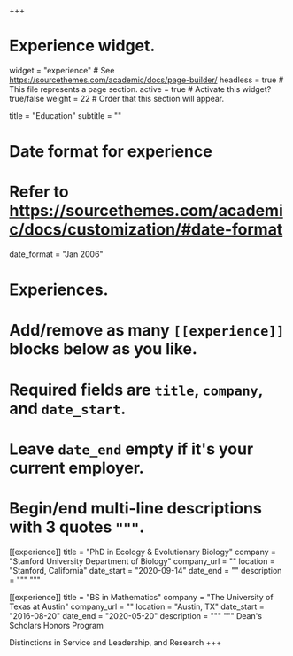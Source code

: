+++
# Experience widget.
widget = "experience"  # See https://sourcethemes.com/academic/docs/page-builder/
headless = true  # This file represents a page section.
active = true  # Activate this widget? true/false
weight = 22  # Order that this section will appear.

title = "Education"
subtitle = ""

# Date format for experience
#   Refer to https://sourcethemes.com/academic/docs/customization/#date-format
date_format = "Jan 2006"

# Experiences.
#   Add/remove as many `[[experience]]` blocks below as you like.
#   Required fields are `title`, `company`, and `date_start`.
#   Leave `date_end` empty if it's your current employer.
#   Begin/end multi-line descriptions with 3 quotes `"""`.
[[experience]]
  title = "PhD in Ecology & Evolutionary Biology"
  company = "Stanford University Department of Biology"
  company_url = ""
  location = "Stanford, California"
  date_start = "2020-09-14"
  date_end = ""
  description = """
  """

[[experience]]
  title = "BS in Mathematics"
  company = "The University of Texas at Austin"
  company_url = ""
  location = "Austin, TX"
  date_start = "2016-08-20"
  date_end = "2020-05-20"
  description = """
  """
  Dean's Scholars Honors Program

Distinctions in Service and Leadership, and Research
+++
